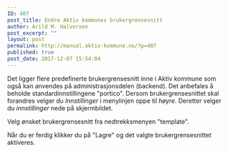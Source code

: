 ```yaml
---
ID: 407
post_title: Endre Aktiv kommunes brukergrensesnitt
author: Arild M. Halvorsen
post_excerpt: ""
layout: post
permalink: http://manual.aktiv-kommune.no/?p=407
published: true
post_date: 2017-12-07 15:54:04
---
```

Det ligger flere predefinerte brukergrensesnitt inne i Aktiv kommune som også kan anvendes på administrasjonsdelen (backend). Det anbefales å beholde standardinnstillingene "portico". Dersom brukergrensesnittet skal forandres velger du *Innstillinger* i menylinjen oppe til <em>høyre</em>. Deretter velger du *innstillinger* nede på skjermbildet.

Velg ønsket brukergrensesnitt fra nedtrekksmenyen "template".

Når du er ferdig klikker du på "Lagre" og det valgte brukergrensesnittet aktiveres.